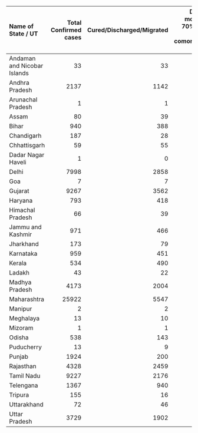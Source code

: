 | Name of State / UT          |   Total Confirmed cases |   Cured/Discharged/Migrated |   Deaths ( more than 70% cases due to comorbidities ) |
|:----------------------------|------------------------:|----------------------------:|------------------------------------------------------:|
| Andaman and Nicobar Islands |                      33 |                          33 |                                                     0 |
| Andhra Pradesh              |                    2137 |                        1142 |                                                    47 |
| Arunachal Pradesh           |                       1 |                           1 |                                                     0 |
| Assam                       |                      80 |                          39 |                                                     2 |
| Bihar                       |                     940 |                         388 |                                                     7 |
| Chandigarh                  |                     187 |                          28 |                                                     3 |
| Chhattisgarh                |                      59 |                          55 |                                                     0 |
| Dadar Nagar Haveli          |                       1 |                           0 |                                                     0 |
| Delhi                       |                    7998 |                        2858 |                                                   106 |
| Goa                         |                       7 |                           7 |                                                     0 |
| Gujarat                     |                    9267 |                        3562 |                                                   566 |
| Haryana                     |                     793 |                         418 |                                                    11 |
| Himachal Pradesh            |                      66 |                          39 |                                                     2 |
| Jammu and Kashmir           |                     971 |                         466 |                                                    11 |
| Jharkhand                   |                     173 |                          79 |                                                     3 |
| Karnataka                   |                     959 |                         451 |                                                    33 |
| Kerala                      |                     534 |                         490 |                                                     4 |
| Ladakh                      |                      43 |                          22 |                                                     0 |
| Madhya Pradesh              |                    4173 |                        2004 |                                                   232 |
| Maharashtra                 |                   25922 |                        5547 |                                                   975 |
| Manipur                     |                       2 |                           2 |                                                     0 |
| Meghalaya                   |                      13 |                          10 |                                                     1 |
| Mizoram                     |                       1 |                           1 |                                                     0 |
| Odisha                      |                     538 |                         143 |                                                     3 |
| Puducherry                  |                      13 |                           9 |                                                     1 |
| Punjab                      |                    1924 |                         200 |                                                    32 |
| Rajasthan                   |                    4328 |                        2459 |                                                   121 |
| Tamil Nadu                  |                    9227 |                        2176 |                                                    64 |
| Telengana                   |                    1367 |                         940 |                                                    34 |
| Tripura                     |                     155 |                          16 |                                                     0 |
| Uttarakhand                 |                      72 |                          46 |                                                     1 |
| Uttar Pradesh               |                    3729 |                        1902 |                                                    83 |